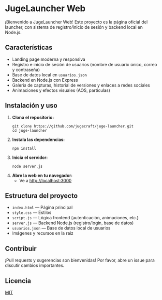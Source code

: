 # JugeLauncher Web

¡Bienvenido a JugeLauncher Web! Este proyecto es la página oficial del launcher, con sistema de registro/inicio de sesión y backend local en Node.js.

## Características
- Landing page moderna y responsiva
- Registro e inicio de sesión de usuarios (nombre de usuario único, correo y contraseña)
- Base de datos local en `usuarios.json`
- Backend en Node.js con Express
- Galería de capturas, historial de versiones y enlaces a redes sociales
- Animaciones y efectos visuales (AOS, partículas)

## Instalación y uso

1. **Clona el repositorio:**
   ```
   git clone https://github.com/jugecraft/juge-launcher.git
   cd juge-launcher
   ```
2. **Instala las dependencias:**
   ```
   npm install
   ```
3. **Inicia el servidor:**
   ```
   node server.js
   ```
4. **Abre la web en tu navegador:**
   - Ve a [http://localhost:3000](http://localhost:3000)

## Estructura del proyecto
- `index.html` — Página principal
- `style.css` — Estilos
- `script.js` — Lógica frontend (autenticación, animaciones, etc.)
- `server.js` — Backend Node.js (registro/login, base de datos)
- `usuarios.json` — Base de datos local de usuarios
- Imágenes y recursos en la raíz

## Contribuir
¡Pull requests y sugerencias son bienvenidas! Por favor, abre un issue para discutir cambios importantes.

## Licencia
[MIT](LICENSE)
